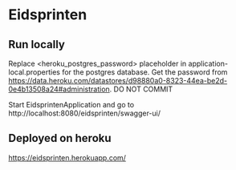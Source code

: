 # Eidsprinten

## Run locally

Replace <heroku_postgres_password> placeholder in application-local.properties for the postgres database. Get the password from https://data.heroku.com/datastores/d98880a0-8323-44ea-be2d-0e4b13508a24#administration. DO NOT COMMIT

Start EidsprintenApplication and go to http://localhost:8080/eidsprinten/swagger-ui/

## Deployed on heroku

https://eidsprinten.herokuapp.com/